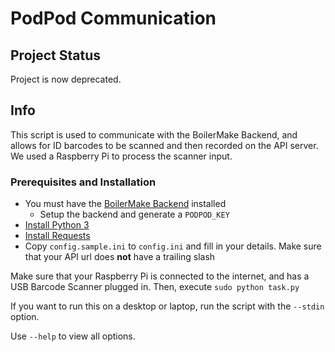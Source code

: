 # PodPod Communication

## Project Status
Project is now deprecated.

## Info
This script is used to communicate with the BoilerMake Backend, and allows for ID barcodes to be scanned and then recorded on the API server. We used a Raspberry Pi to process the scanner input.

### Prerequisites and Installation
* You must have the [BoilerMake Backend](https://github.com/BoilerMake/backend) installed
    * Setup the backend and generate a `PODPOD_KEY`
* [Install Python 3](https://www.python.org/)
* [Install Requests](http://docs.python-requests.org/en/master/)
* Copy `config.sample.ini` to `config.ini` and fill in your details. Make sure that your API url does **not** have a trailing slash

Make sure that your Raspberry Pi is connected to the internet, and has a USB Barcode Scanner plugged in. Then, execute `sudo python task.py`

If you want to run this on a desktop or laptop, run the script with the `--stdin` option.

Use `--help` to view all options.
